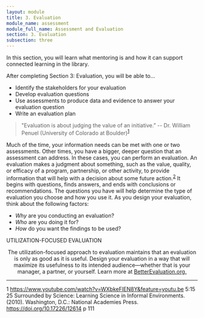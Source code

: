```yaml
---
layout: module
title: 3. Evaluation
module_name: assessment
module_full_name: Assessment and Evaluation
section: 3. Evaluation
subsection: three
---
```


In this section, you will learn what mentoring is and how it can support connected learning in the library.

<div class="objectives">
<p>After completing Section 3: Evaluation, you will be able to...</p>
<ul>
  <li>Identify the stakeholders for your evaluation</li>
  <li>Develop evaluation questions</li>
  <li>Use assessments to produce data and evidence to answer your evaluation question </li>
  <li>Write an evaluation plan</li>
</ul>
</div>

>"Evaluation is about judging the value of an initiative.” -- Dr. William Penuel (University of Colorado at Boulder)<sup><a href="#fn1" name="1">1</a></sup> 

Much of the time, your information needs can be met with one or two assessments. Other times, you have a bigger, deeper question that an assessment can address. In these cases, you can perform an evaluation. An evaluation makes a judgment about something, such as the value, quality, or efficacy of a program, partnership, or other activity, to provide information that will help with a decision about some future action.<sup><a href="#fn2" name="2">2</a></sup> It begins with questions, finds answers, and ends with conclusions or recommendations. The questions you have will help determine the type of evaluation you choose and how you use it. As you design your evaluation, think about the following factors: 

- *Why* are you conducting an evaluation?  
- *Who* are you doing it for?  
- *How* do you want the findings to be used? 

<div class="case_study_box">  

<p><span class="box-title">UTILIZATION-FOCUSED EVALUATION</span></p> 

<p style="text-align:center">
  The utilization-focused approach to evaluation maintains that an evaluation is only as good as it is useful. Design your evaluation in a way that will maximize its usefulness to its intended audience—whether that is your manager, a partner, or yourself. Learn more at <a href="http://www.betterevaluation.org/en/plan/approach/utilization_focused_evaluation" target="_blank">BetterEvaluation.org.</a></p>  

</div> 

<hr/>

<a name="fn1">1</a> https://www.youtube.com/watch?v=WXbkeFIEN8Y&feature=youtu.be 5:15
<br>
<a name="fn2">25</a> Surrounded by Science: Learning Science in Informal Environments. (2010). Washington, D.C.: National Academies Press. https://doi.org/10.17226/12614 p 111

